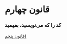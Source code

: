 # قانون چهارم

### کد را که می‌نویسید، بفهمید

[قانون پنجم)](https://github.com/mohsn-mirzaei/LearnToCode/blob/main/%D9%82%D9%88%D8%A7%D9%86%DB%8C%D9%86/05-%D9%82%D8%A7%D9%86%D9%88%D9%86%E2%80%8C%D9%BE%D9%86%D8%AC%D9%85.md)
